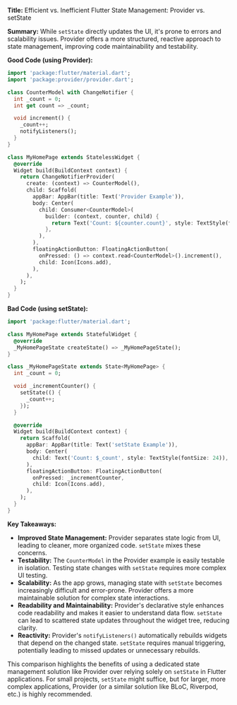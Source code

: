 **Title:** Efficient vs. Inefficient Flutter State Management: Provider vs. setState

**Summary:**  While `setState` directly updates the UI, it's prone to errors and scalability issues.  Provider offers a more structured, reactive approach to state management, improving code maintainability and testability.


**Good Code (using Provider):**

```dart
import 'package:flutter/material.dart';
import 'package:provider/provider.dart';

class CounterModel with ChangeNotifier {
  int _count = 0;
  int get count => _count;

  void increment() {
    _count++;
    notifyListeners();
  }
}

class MyHomePage extends StatelessWidget {
  @override
  Widget build(BuildContext context) {
    return ChangeNotifierProvider(
      create: (context) => CounterModel(),
      child: Scaffold(
        appBar: AppBar(title: Text('Provider Example')),
        body: Center(
          child: Consumer<CounterModel>(
            builder: (context, counter, child) {
              return Text('Count: ${counter.count}', style: TextStyle(fontSize: 24));
            },
          ),
        ),
        floatingActionButton: FloatingActionButton(
          onPressed: () => context.read<CounterModel>().increment(),
          child: Icon(Icons.add),
        ),
      ),
    );
  }
}
```


**Bad Code (using setState):**

```dart
import 'package:flutter/material.dart';

class MyHomePage extends StatefulWidget {
  @override
  _MyHomePageState createState() => _MyHomePageState();
}

class _MyHomePageState extends State<MyHomePage> {
  int _count = 0;

  void _incrementCounter() {
    setState(() {
      _count++;
    });
  }

  @override
  Widget build(BuildContext context) {
    return Scaffold(
      appBar: AppBar(title: Text('setState Example')),
      body: Center(
        child: Text('Count: $_count', style: TextStyle(fontSize: 24)),
      ),
      floatingActionButton: FloatingActionButton(
        onPressed: _incrementCounter,
        child: Icon(Icons.add),
      ),
    );
  }
}
```

**Key Takeaways:**

* **Improved State Management:** Provider separates state logic from UI, leading to cleaner, more organized code.  `setState` mixes these concerns.
* **Testability:**  The `CounterModel` in the Provider example is easily testable in isolation.  Testing state changes with `setState` requires more complex UI testing.
* **Scalability:**  As the app grows, managing state with `setState` becomes increasingly difficult and error-prone. Provider offers a more maintainable solution for complex state interactions.
* **Readability and Maintainability:**  Provider's declarative style enhances code readability and makes it easier to understand data flow.  `setState` can lead to scattered state updates throughout the widget tree, reducing clarity.
* **Reactivity:** Provider's `notifyListeners()` automatically rebuilds widgets that depend on the changed state.  `setState` requires manual triggering, potentially leading to missed updates or unnecessary rebuilds.


This comparison highlights the benefits of using a dedicated state management solution like Provider over relying solely on `setState` in Flutter applications.  For small projects, `setState` might suffice, but for larger, more complex applications, Provider (or a similar solution like BLoC, Riverpod, etc.) is highly recommended.
